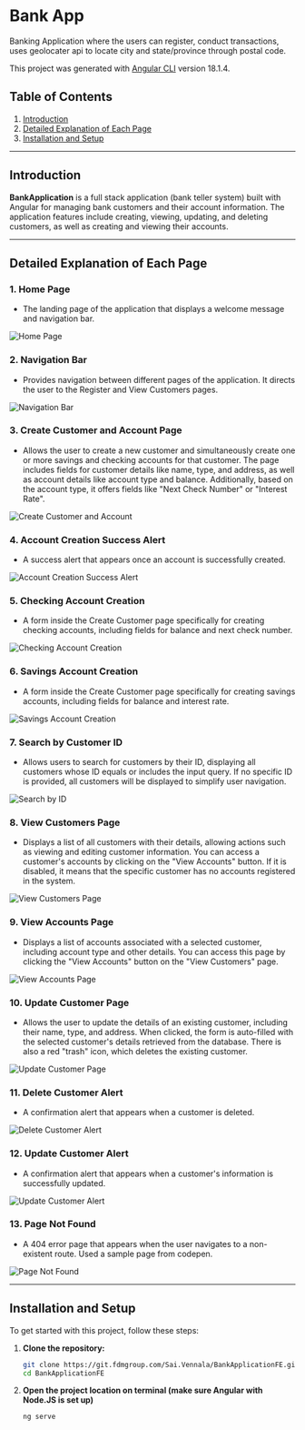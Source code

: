 # Bank App
Banking Application where the users can register, conduct transactions, uses geolocater api to locate city and state/province through postal code.

This project was generated with [Angular CLI](https://github.com/angular/angular-cli) version 18.1.4.

## Table of Contents

1. [Introduction](#introduction)
2. [Detailed Explanation of Each Page](#detailed-explanation-of-each-page)
3. [Installation and Setup](#installation-and-setup)

---

## Introduction

**BankApplication** is a full stack application (bank teller system) built with Angular for managing bank customers and their account information. The application features include creating, viewing, updating, and deleting customers, as well as creating and viewing their accounts.

---

## Detailed Explanation of Each Page

### 1. **Home Page**
   - The landing page of the application that displays a welcome message and navigation bar.

   ![Home Page](bank-application-frontend/images/home-page.png)

### 2. **Navigation Bar**
   - Provides navigation between different pages of the application. It directs the user to the Register and View Customers pages.

   ![Navigation Bar](bank-application-frontend/images/nav-bar.png)

### 3. **Create Customer and Account Page**
   - Allows the user to create a new customer and simultaneously create one or more savings and checking accounts for that customer. The page includes fields for customer details like name, type, and address, as well as account details like account type and balance. Additionally, based on the account type, it offers fields like "Next Check Number" or "Interest Rate".

   ![Create Customer and Account](bank-application-frontend/images/create-customer-and-accounts-page.png)

### 4. **Account Creation Success Alert**
   - A success alert that appears once an account is successfully created.

   ![Account Creation Success Alert](bank-application-frontend/images/accounts-alert-once-created.png)

### 5. **Checking Account Creation**
   - A form inside the Create Customer page specifically for creating checking accounts, including fields for balance and next check number.

   ![Checking Account Creation](bank-application-frontend/images/checking-account-create.png)

### 6. **Savings Account Creation**
   - A form inside the Create Customer page specifically for creating savings accounts, including fields for balance and interest rate.

   ![Savings Account Creation](bank-application-frontend/images/savings-account-create.png)

### 7. **Search by Customer ID**
   - Allows users to search for customers by their ID, displaying all customers whose ID equals or includes the input query. If no specific ID is provided, all customers will be displayed to simplify user navigation.

   ![Search by ID](bank-application-frontend/images/search-by-id.png)

### 8. **View Customers Page**
   - Displays a list of all customers with their details, allowing actions such as viewing and editing customer information. You can access a customer's accounts by clicking on the "View Accounts" button. If it is disabled, it means that the specific customer has no accounts registered in the system.

   ![View Customers Page](bank-application-frontend/images/view-customers-page.png)

### 9. **View Accounts Page**
   - Displays a list of accounts associated with a selected customer, including account type and other details. You can access this page by clicking the "View Accounts" button on the "View Customers" page.

   ![View Accounts Page](bank-application-frontend/images/view-accounts-page.png)

### 10. **Update Customer Page**
   - Allows the user to update the details of an existing customer, including their name, type, and address. When clicked, the form is auto-filled with the selected customer's details retrieved from the database. There is also a red "trash" icon, which deletes the existing customer.

   ![Update Customer Page](bank-application-frontend/images/update-customer-page.png)

### 11. **Delete Customer Alert**
   - A confirmation alert that appears when a customer is deleted.

   ![Delete Customer Alert](bank-application-frontend/images/once-delete-clicked.png)

### 12. **Update Customer Alert**
   - A confirmation alert that appears when a customer's information is successfully updated.

   ![Update Customer Alert](bank-application-frontend/images/once-update-clicked.png)

### 13. **Page Not Found**
   - A 404 error page that appears when the user navigates to a non-existent route. Used a sample page from codepen.

   ![Page Not Found](bank-application-frontend/images/page-not-found.png)

---

## Installation and Setup

To get started with this project, follow these steps:

1. **Clone the repository:**
   ```bash
   git clone https://git.fdmgroup.com/Sai.Vennala/BankApplicationFE.git
   cd BankApplicationFE

2. **Open the project location on terminal (make sure Angular with Node.JS is set up)**
   ```bash
   ng serve
